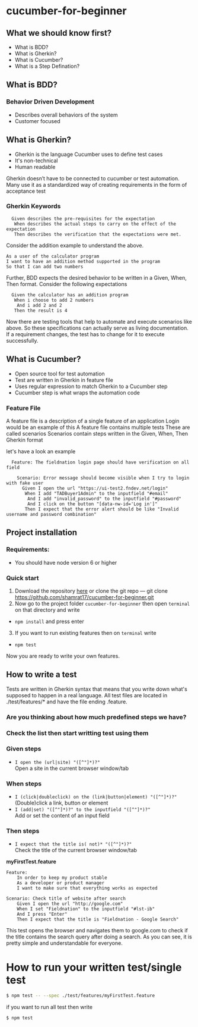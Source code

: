 # cucumber-for-beginner

## What we should know first?
- What is BDD?
- What is Gherkin?
- What is Cucumber?
- What is a Step Defination?

## What is BDD?
### Behavior Driven Development
- Describes overall behaviors of the system
- Customer focused

## What is Gherkin?
- Gherkin is the language Cucumber uses to define test cases
- It's non-technical
- Human readable

Gherkin doesn’t have to be connected to cucumber or test automation.
Many use it as a standardized way of creating requirements in the form of acceptance test

### Gherkin Keywords
```gherkin
  Given describes the pre-requisites for the expectation
   When describes the actual steps to carry on the effect of the expectation
   Then describes the verification that the expectations were met.
```
Consider the addition example to understand the above.
```
As a user of the calculator program
I want to have an addition method supported in the program
So that I can add two numbers
```
Further, BDD expects the desired behavior to be written in a Given, When, Then format. Consider the following expectations

```gherkin
  Given the calculator has an addition program
   When i choose to add 2 numbers
    And i add 2 and 2
   Then the result is 4
```
Now there are testing tools that help to automate and execute scenarios like above. So these specifications can actually serve as living documentation. If a requirement changes, the test has to change for it to execute successfully.

## What is Cucumber?
- Open source tool for test automation
- Test are written in Gherkin in feature file
- Uses regular expression to match Gherkin to a Cucumber step
- Cucumber step is what wraps the automation code

### Feature File
A feature file is a description of a single feature of an application
Login would be an example of this
A feature file contains multiple tests
These are called scenarios
Scenarios contain steps written in the Given, When, Then Gherkin format

let's have a look an example
```gherkin
  Feature: The fieldnation login page should have verification on all field
    
    Scenario: Error message should become visible when I try to login with fake user
      Given I open the url "https://ui-test2.fndev.net/login"
       When I add "TADBuyer1Admin" to the inputfield "#email"
        And I add "invalid_password" to the inputfield "#password"
        And I click on the button "[data-nw-id='Log in']"
       Then I expect that the error alert should be like "Invalid username and password combination"
```

## Project installation 

### Requirements:
- You should have node version 6 or higher

### Quick start
1. Download the repository [here]() or clone the git repo — git clone https://github.com/shamrat17/cucumber-for-beginner.git
2. Now go to the project folder `cucumber-for-beginner` then open `terminal` on that directory and write
- `npm install` and press enter
3. If you want to run existing features then on `terminal` write
- `npm test`

Now you are ready to write your own features.

## How to write a test
Tests are written in Gherkin syntax that means that you write down what's supposed to happen in a real language. All test files are located in ./test/features/* and have the file ending .feature. 

### Are you thinking about how much predefined steps we have?
### Check the list then start writting test using them

### Given steps
- `I open the (url|site) "([^"]*)?"` <br>Open a site in the current browser window/tab

### When steps
- `I (click|doubleclick) on the (link|button|element) "([^"]*)?"` <br>(Double)click a link, button or element
- `I (add|set) "([^"]*)?" to the inputfield "([^"]*)?"` <br>Add or set the content of an input field

### Then steps
- `I expect that the title is( not)* "([^"]*)?"` <br>Check the title of the current browser window/tab

__myFirstTest.feature__
```gherkin
Feature:
    In order to keep my product stable
    As a developer or product manager
    I want to make sure that everything works as expected

Scenario: Check title of website after search
    Given I open the url "http://google.com"
    When I set "Fieldnation" to the inputfield "#lst-ib"
    And I press "Enter"
    Then I expect that the title is "Fieldnation - Google Search"

```
This test opens the browser and navigates them to google.com to check if the title contains the search
query after doing a search. As you can see, it is pretty simple and understandable for everyone.

# How to run your written test/single test

```sh
$ npm test -- --spec ./test/features/myFirstTest.feature
```

if you want to run all test then write
```sh
$ npm test
```

